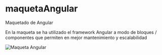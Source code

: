 # maquetaAngular
Maquetado de Angular

En la maqueta se ha utilizado el framework Angular a modo de bloques / componentes que permiten en mejor mantenimiento y escalabilidad

![Maqueta Angular](https://user-images.githubusercontent.com/104176100/211533636-5a55e263-b277-4404-85d9-77792de13b39.jpg)
